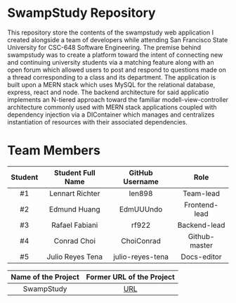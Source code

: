 # SwampStudy Repository
This repository store the contents of the swampstudy web application I created alongside a team of developers while attending San Francisco State University for CSC-648 Software Engineering. The premise behind swampstudy was to create a platform toward the intent of connecting new and continuing university students via a matching feature along with an open forum which allowed users to post and respond to questions made on a thread corresponding to a class and its department. The application is built upon a MERN stack which uses MySQL for the relational database, express, react and node. The backend architecture for said applicatio implements an N-tiered approach toward the familiar modell-view-controller architecture commonly used with MERN stack applications coupled with dependency injection via a DIContainer which manages and centralizes instantiation of resources with their associated dependencies. 
# Team Members

| Student      | Student Full Name | GitHub Username |           Role           |
|    :---:     |   :---:           |     :---:       |        :---:       | 
|      #1      |Lennart Richter                  |len898                 |       Team-lead          |
|      #2      |Edmund Huang                  |EdmUUUndo                 |       Frontend-lead      |
|      #3      |Rafael Fabiani                |rf922                 |       Backend-lead       |
|      #4      |Conrad Choi                  |ChoiConrad                |       Github-master      |
|      #5      |Julio Reyes Tena              |julio-reyes-tena                 |       Docs-editor        |


|             Name of the Project               |                            Former URL of the Project                          | 
|                    :---:                      |                                 :---:                                  |
|   SwampStudy  |              [URL](https://swamp-study.global.ssl.fastly.net/)       |                                                        
 

